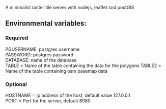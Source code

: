 A minimalist raster tile server with nodejs, leaflet snd postGIS

## Environmental variables:

### Required

PGUSERNAME: postgres username\
PASSWORD: postgres password\
DATABASE: name of the database\
TABLE = Name of the table containing the data for the polygons
TABLE2 = Name of the table containing osm basemap data

### Optional

HOSTNAME = Ip address of the host, default value 127.0.0.1\
PORT = Port for the server, default 8080
